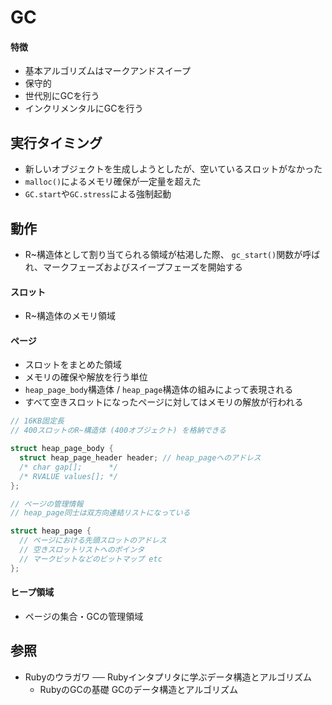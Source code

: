 # GC
#### 特徴
- 基本アルゴリズムはマークアンドスイープ
- 保守的
- 世代別にGCを行う
- インクリメンタルにGCを行う

## 実行タイミング
- 新しいオブジェクトを生成しようとしたが、空いているスロットがなかった
- `malloc()`によるメモリ確保が一定量を超えた
- `GC.start`や`GC.stress`による強制起動

## 動作
- R~構造体として割り当てられる領域が枯渇した際、
  `gc_start()`関数が呼ばれ、マークフェーズおよびスイープフェーズを開始する

#### スロット
- R~構造体のメモリ領域

#### ページ
- スロットをまとめた領域
- メモリの確保や解放を行う単位
- `heap_page_body`構造体 / `heap_page`構造体の組みによって表現される
- すべて空きスロットになったページに対してはメモリの解放が行われる

```c
// 16KB固定長
// 400スロットのR~構造体 (400オブジェクト) を格納できる

struct heap_page_body {
  struct heap_page_header header; // heap_pageへのアドレス
  /* char gap[];      */
  /* RVALUE values[]; */
};
```

```c
// ページの管理情報
// heap_page同士は双方向連結リストになっている

struct heap_page {
  // ページにおける先頭スロットのアドレス
  // 空きスロットリストへのポインタ
  // マークビットなどのビットマップ etc
};
```

#### ヒープ領域
- ページの集合・GCの管理領域

## 参照
- Rubyのウラガワ ── Rubyインタプリタに学ぶデータ構造とアルゴリズム
  - RubyのGCの基礎 GCのデータ構造とアルゴリズム
